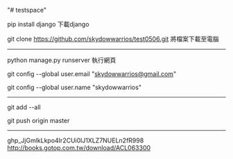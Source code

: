 "# testspace" 

pip install django  下載django

git clone https://github.com/skydowwarrios/test0506.git  將檔案下載至電腦

----------------------------------------------------------------

python manage.py runserver 執行網頁

git config --global user.email "skydowwarrios@gmail.com"

git config --global user.name "skydowwarrios"

----------------------------------------------------------------

git add --all

git push origin master

----------------------------------------------------------------
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
http://books.gotop.com.tw/download/ACL063300
